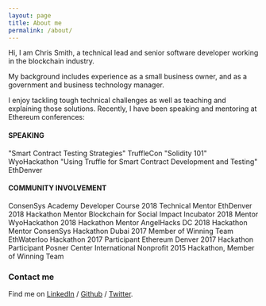 ```yaml
---
layout: page
title: About me
permalink: /about/
---
```


Hi, I am Chris Smith, a technical lead and senior software developer working in the blockchain industry.  

My background includes experience as a small business owner, and as a government and business technology manager.

I enjoy tackling tough technical challenges as well as teaching and explaining those solutions. Recently, I have been speaking and mentoring at Ethereum conferences:

#### SPEAKING

"Smart Contract Testing Strategies" TruffleCon
"Solidity 101" WyoHackathon
"Using Truffle for Smart Contract Development and Testing" EthDenver

#### COMMUNITY INVOLVEMENT

ConsenSys Academy Developer Course 2018 Technical Mentor
EthDenver 2018 Hackathon Mentor
Blockchain for Social Impact Incubator 2018 Mentor
WyoHackathon 2018 Hackathon Mentor
AngelHacks DC 2018 Hackathon Mentor
ConsenSys Hackathon Dubai 2017 Member of Winning Team
EthWaterloo Hackathon 2017 Participant
Ethereum Denver 2017 Hackathon Participant
Posner Center International Nonprofit 2015 Hackathon, Member of Winning Team

### Contact me

Find me on [LinkedIn][linkedin] / [Github][github] / [Twitter][Twitter].

[github]: https://github.com/iamchrissmith
[linkedin]: https://www.linkedin.com/in/iamchrisryansmith/
[twitter]: https://twitter.com/iamchrissmith
